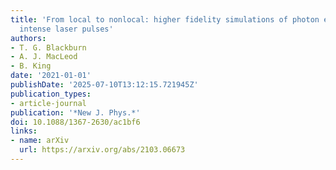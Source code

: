 ```yaml
---
title: 'From local to nonlocal: higher fidelity simulations of photon emission in
  intense laser pulses'
authors:
- T. G. Blackburn
- A. J. MacLeod
- B. King
date: '2021-01-01'
publishDate: '2025-07-10T13:12:15.721945Z'
publication_types:
- article-journal
publication: '*New J. Phys.*'
doi: 10.1088/1367-2630/ac1bf6
links:
- name: arXiv
  url: https://arxiv.org/abs/2103.06673
---
```

